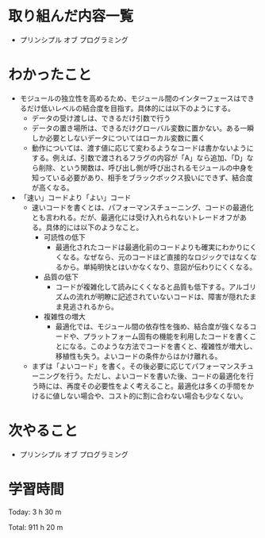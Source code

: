 # 取り組んだ内容一覧
- プリンシプル オブ プログラミング

# わかったこと
- モジュールの独立性を高めるため、モジュール間のインターフェースはできるだけ低いレベルの結合度を目指す。具体的には以下のようにする。
  - データの受け渡しは、できるだけ引数で行う
  - データの置き場所は、できるだけグローバル変数に置かない。ある一瞬しか必要としないデータについてはローカル変数に置く
  - 動作については、渡す値に応じて変わるようなコードは書かないようにする。例えば、引数で渡されるフラグの内容が「A」なら追加、「D」なら削除、という関数は、呼び出し側が呼び出されるモジュールの中身を知っている必要があり、相手をブラックボックス扱いにできず、結合度が高くなる。
- 「速い」コードより「よい」コード
  - 速いコードを書くとは、パフォーマンスチューニング、コードの最適化とも言われる。だが、最適化には受け入れられないトレードオフがある。具体的には以下のようなこと。
    - 可読性の低下
      - 最適化されたコードは最適化前のコードよりも確実にわかりにくくなる。なぜなら、元のコードほど直接的なロジックではなくなるから。単純明快とはいかなくなり、意図が伝わりにくくなる。
    - 品質の低下
      - コードが複雑化して読みにくくなると品質も低下する。アルゴリズムの流れが明瞭に記述されていないコードは、障害が隠れたまま見逃されるから。
    - 複雑性の増大
      - 最適化では、モジュール間の依存性を強め、結合度が強くなるコードや、プラットフォーム固有の機能を利用したコードを書くことになる。このような方法でコードを書くと、複雑性が増大し、移植性も失う。よいコードの条件からはかけ離れる。
  - まずは「よいコード」を書く。その後必要に応じてパフォーマンスチューニングを行う。ただし、よいコードを書いた後、コードの最適化を行う時には、再度その必要性をよく考えること。最適化は多くの手間をかけるに値しない場合や、コスト的に割に合わない場合も少なくない。

# 次やること
- プリンシプル オブ プログラミング

# 学習時間
Today: 3 h 30 m

Total: 911 h 20 m
